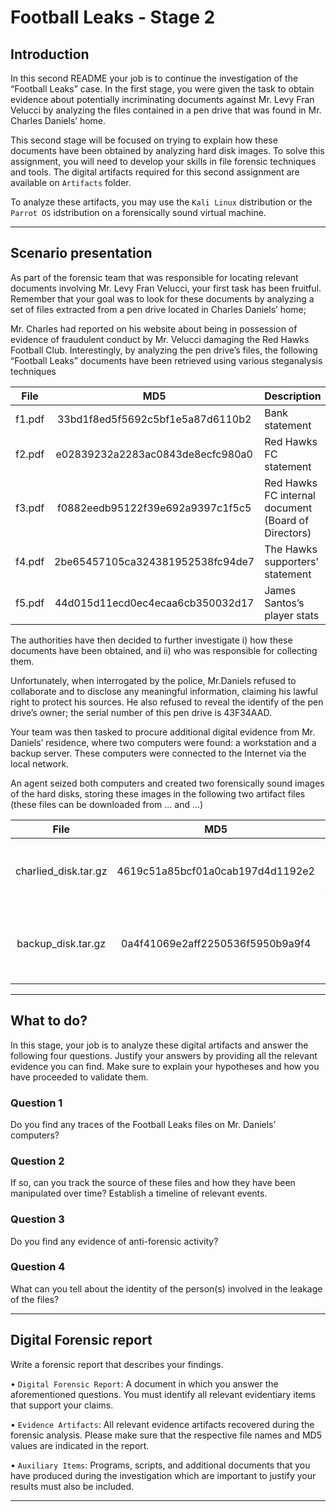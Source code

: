 # Football Leaks - Stage 2


## Introduction

In this second README your job is to continue the investigation of the “Football Leaks” case. In
the first stage, you were given the task to obtain evidence about potentially
incriminating documents against Mr. Levy Fran Velucci by analyzing the files contained in a pen drive
that was found in Mr. Charles Daniels’ home. 

This second stage will be focused on trying to
explain how these documents have been obtained by analyzing hard disk images. To solve this assignment,
you will need to develop your skills in file forensic techniques and tools. The digital artifacts required
for this second assignment are available on `Artifacts` folder.

To analyze these artifacts, you may use the `Kali Linux` distribution or the `Parrot OS` idstribution on a forensically sound virtual machine.

---

## Scenario presentation

As part of the forensic team that was responsible for locating relevant documents involving Mr. Levy
Fran Velucci, your first task has been fruitful. Remember that your goal was to look for these documents
by analyzing a set of files extracted from a pen drive located in Charles Daniels’ home; 

Mr. Charles had reported on his website about being in possession of evidence of fraudulent conduct by Mr. Velucci
damaging the Red Hawks Football Club. Interestingly, by analyzing the pen drive’s files, the following
“Football Leaks” documents have been retrieved using various steganalysis techniques

| File       | MD5                               | Description
|:----------:|:---------------------------------:|:----------------------------------------------------
|f1.pdf      | 33bd1f8ed5f5692c5bf1e5a87d6110b2  | Bank statement
|f2.pdf      | e02839232a2283ac0843de8ecfc980a0  | Red Hawks FC statement
|f3.pdf      | f0882eedb95122f39e692a9397c1f5c5  | Red Hawks FC internal document (Board of Directors)
|f4.pdf      | 2be65457105ca324381952538fc94de7  | The Hawks supporters’ statement
|f5.pdf      | 44d015d11ecd0ec4ecaa6cb350032d17  | James Santos’s player stats

The authorities have then decided to further investigate i) how these documents have been obtained,
and ii) who was responsible for collecting them. 

Unfortunately, when interrogated by the police, Mr.Daniels refused to collaborate and to disclose any meaningful information, claiming his lawful right to
protect his sources. He also refused to reveal the identify of the pen drive’s owner; the serial number
of this pen drive is 43F34AAD. 

Your team was then tasked to procure additional digital evidence from
Mr. Daniels’ residence, where two computers were found: a workstation and a backup server. These
computers were connected to the Internet via the local network. 

An agent seized both computers and
created two forensically sound images of the hard disks, storing these images in the following two artifact
files (these files can be downloaded from ... and ...)

| File                 | MD5                               | Description
|:--------------------:|:---------------------------------:|:----------------------------------------------------
|charlied_disk.tar.gz  | 4619c51a85bcf01a0cab197d4d1192e2  | Hard disk image of Mr. Daniels’s workstation
|backup_disk.tar.gz    | 0a4f41069e2aff2250536f5950b9a9f4  | Hard disk image of Mr. Daniels’s backup server

---

## What to do?

In this stage, your job is to analyze these digital artifacts and answer the following four questions.
Justify your answers by providing all the relevant evidence you can find. Make sure to explain your
hypotheses and how you have proceeded to validate them.

### Question 1

Do you find any traces of the Football Leaks files on Mr. Daniels’ computers?

### Question 2

If so, can you track the source of these files and how they have been manipulated over time?
Establish a timeline of relevant events.

### Question 3

Do you find any evidence of anti-forensic activity?

### Question 4

What can you tell about the identity of the person(s) involved in the leakage of the files?

---

## Digital Forensic report

Write a forensic report that describes your findings.

• `Digital Forensic Report`: A document in which you answer the aforementioned questions. 
You must identify all relevant evidentiary items that support your claims.

• `Evidence Artifacts`: All relevant evidence artifacts recovered during the forensic analysis. Please
make sure that the respective file names and MD5 values are indicated in the report.

• `Auxiliary Items`: Programs, scripts, and additional documents that you have produced during the
investigation which are important to justify your results must also be included.

---

